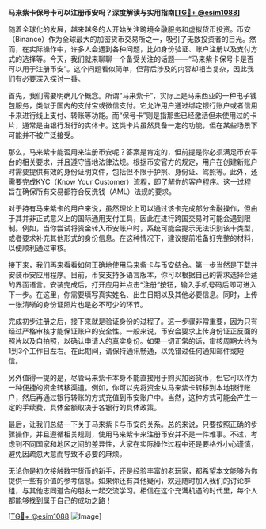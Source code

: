 **马来紫卡保号卡可以注册币安吗？深度解读与实用指南[[TG💪+ @esim1088](https://t.me/s/esim1088)]**

随着全球化的发展，越来越多的人开始关注跨境金融服务和虚拟货币投资。币安（Binance）作为全球最大的加密货币交易所之一，吸引了无数投资者的目光。然而，在实际操作中，许多人会遇到各种问题，比如身份验证、账户注册以及支付方式的选择等。今天，我们就来聊聊一个备受关注的话题——“马来紫卡保号卡是否可以用于注册币安”。这个问题看似简单，但背后涉及的内容却相当复杂，因此我们有必要深入探讨一番。

首先，我们需要明确几个概念。所谓“马来紫卡”，实际上是马来西亚的一种电子钱包服务，类似于国内的支付宝或微信支付。它允许用户通过绑定银行账户或者信用卡来进行线上支付、转账等功能。而“保号卡”则是指那些已经激活但未使用过的卡片，通常是由银行发行的实体卡。这类卡片虽然具备一定的功能，但在某些场景下可能并不被广泛接受。

那么，马来紫卡能否用来注册币安呢？答案是肯定的，但前提是你必须满足币安平台的相关要求，并且遵守当地法律法规。根据币安官方的规定，用户在创建新账户时需要提供有效的身份证明文件，包括但不限于护照、身份证、驾照等。此外，还需要完成KYC（Know Your Customer）流程，即了解你的客户程序。这一过程旨在确保所有交易都符合反洗钱（AML）法规的要求。

对于持有马来紫卡的用户来说，虽然理论上可以通过该卡完成部分金融操作，但由于其并非正式意义上的国际通用支付工具，因此在进行跨国交易时可能会遇到限制。例如，当你尝试将资金转入币安账户时，系统可能会提示无法识别该卡类型，或者要求补充其他形式的身份信息。在这种情况下，建议提前准备好完整的材料，以便顺利通过审核。

接下来，我们再来看看如何正确地使用马来紫卡与币安结合。第一步当然是下载并安装币安应用程序。目前，币安支持多语言版本，你可以根据自己的需求选择合适的界面语言。安装完成后，打开应用并点击“注册”按钮，输入手机号码后即可进入下一步。在这里，你需要填写真实姓名、出生日期以及其他必要信息。同时，上传一张清晰的身份证照片也是必不可少的环节。

完成初步注册之后，接下来就是验证身份的过程了。这一步骤非常重要，因为只有经过严格审核才能保证账户的安全性。一般来说，币安会要求上传身份证正反面的照片以及自拍照，以确认申请人的真实身份。如果一切正常的话，审核周期大约为1到3个工作日左右。在此期间，请保持通讯畅通，以免错过任何通知邮件或短信。

另外值得一提的是，尽管马来紫卡本身不能直接用于购买加密货币，但它可以作为一种便捷的资金转移渠道。例如，你可以先将资金从马来紫卡转移到本地银行账户，然后再通过银行转账的方式充值到币安账户中。当然，这种方式可能会产生一定的手续费，具体金额取决于各银行的具体政策。

最后，让我们总结一下关于马来紫卡与币安的关系。总的来说，只要按照正确的步骤操作，并且遵循相关规则，使用马来紫卡来注册币安并不是一件难事。不过，考虑到不同国家和地区之间的差异性，大家在实际操作过程中还是要格外小心谨慎，避免因疏忽大意而导致不必要的麻烦。

无论你是初次接触数字货币的新手，还是经验丰富的老玩家，都希望本文能够为你提供一些有价值的参考信息。如果你还有其他疑问，欢迎随时加入我们的讨论群组，与其他志同道合的朋友一起交流学习。相信在这个充满机遇的时代里，每个人都能够找到属于自己的成功之路！

[[TG💪+ @esim1088](https://t.me/s/esim1088) ![Image](https://i.postimg.cc/4NQfJmqS/Snipaste-2025-05-13-00-14-12.png)]